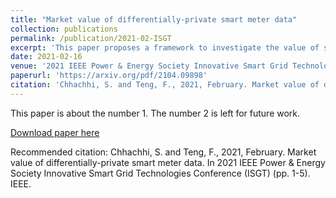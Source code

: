 ```yaml
---
title: "Market value of differentially-private smart meter data"
collection: publications
permalink: /publication/2021-02-ISGT
excerpt: 'This paper proposes a framework to investigate the value of sharing privacy-protected smart meter data between domestic consumers and load serving entities. The framework consists of a discounted differential privacy model to ensure individuals cannot be identified from aggregated data, a ANN-based short-term load forecasting to quantify the impact of data availability and privacy protection on the forecasting error and an optimal procurement problem in day-ahead and balancing markets to assess the market value of the privacy-utility trade-off. The framework demonstrates that when the load profile of a consumer group differs from the system average, which is quantified using the Kullback-Leibler divergence, there is significant value in sharing smart meter data while retaining individual consumer privacy.'
date: 2021-02-16
venue: '2021 IEEE Power & Energy Society Innovative Smart Grid Technologies Conference (ISGT)'
paperurl: 'https://arxiv.org/pdf/2104.09898'
citation: 'Chhachhi, S. and Teng, F., 2021, February. Market value of differentially-private smart meter data. In 2021 IEEE Power & Energy Society Innovative Smart Grid Technologies Conference (ISGT) (pp. 1-5). IEEE.'
---
```

This paper is about the number 1. The number 2 is left for future work.

[Download paper here](https://arxiv.org/pdf/2104.09898)

Recommended citation: Chhachhi, S. and Teng, F., 2021, February. Market value of differentially-private smart meter data. In 2021 IEEE Power & Energy Society Innovative Smart Grid Technologies Conference (ISGT) (pp. 1-5). IEEE.